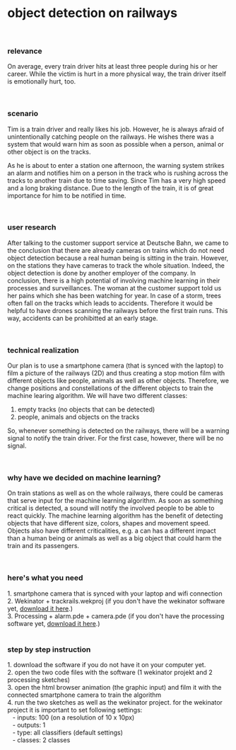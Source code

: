 # object detection on railways
<br />
<h3>relevance</h3>

On average, every train driver hits at least three people during his or her career. While the victim is hurt in a more physical way, the train driver itself is emotionally hurt, too.

<br />
<h3>scenario</h3>

Tim is a train driver and really likes his job. However, he is always afraid of unintentionally catching people on the railways.  He wishes there was a system that would warn him as soon as possible when a person, animal or other object is on the tracks.

As he is about to enter a station one afternoon, the warning system strikes an alarm and notifies him on a person in the track who is rushing across the tracks to another train due to time saving. Since Tim has a very high speed and a long braking distance. Due to the length of the train, it is of great importance for him to be notified in time.

<br />
<h3>user research</h3>

After talking to the customer support service at Deutsche Bahn, we came to the conclusion that there are already cameras on trains which do not need object detection because a real human being is sitting in the train. However, on the stations they have cameras to track the whole situation. Indeed, the object detection is done by another employer of the company. In conclusion, there is a high potential of involving machine learning in their processes and surveillances. The woman at the customer support told us her pains which she has been watching for year. In case of a storm, trees often fall on the tracks which leads to accidents. Therefore it would be helpful to have drones scanning the railways before the first train runs. This way, accidents can be prohibitted at an early stage.

<br />
<h3>technical realization</h3>

Our plan is to use a smartphone camera (that is synced with the laptop) to film a picture of the railways (2D) and thus creating a stop motion film with different objects like people, animals as well as other objects. Therefore, we change positions and constellations of the different objects to train the machine learing algorithm. 
We will have two different classes:
1. empty tracks (no objects that can be detected)
2. people, animals and objects on the tracks

So, whenever something is detected on the railways, there will be a warning signal to notify the train driver. For the first case, however, there will be no signal.

<br />
<h3>why have we decided on machine learning?</h3>

On train stations as well as on the whole railways, there could be cameras that serve input for the machine learning algorithm. As soon as something critical is detected, a sound will notify the involved people to be able to react quickly.
The machine learning algorithm has the benefit of detecting objects that have different size, colors, shapes and movement speed. Objects also have different criticalities, e.g. a can has a different impact than a human being or animals as well as a big object that could harm the train and its passengers.

<br />
<h3>here's what you need</h3>
1. smartphone camera that is synced with your laptop and wifi connection
<br />
2. Wekinator + trackrails.wekproj (if you don't have the wekinator software yet, <a href="http://www.wekinator.org/downloads/" target="_top">download it here</a>.)
<br />
3. Processing + alarm.pde + camera.pde (if you don't have the processing software yet, <a href="https://processing.org/download" target="_top">download it here</a>.)
<br />
<br />
<h3>step by step instruction</h3>
1. download the software if you do not have it on your computer yet.
<br />
2. open the two code files with the software (1 wekinator projekt and 2 processing sketches)
<br />
3. open the html browser animation (the graphic input) and film it with the connected smartphone camera to train the algorithm
<br />
4. run the two sketches as well as the wekinator project. 
for the wekinator project it is important to set following settings:
<br />
&nbsp;&nbsp; - inputs: 100 (on a resolution of 10 x 10px)
<br />
&nbsp;&nbsp; - outputs: 1
<br />
&nbsp;&nbsp; - type: all classifiers (default settings)
<br />
&nbsp;&nbsp; - classes: 2 classes
<br />
